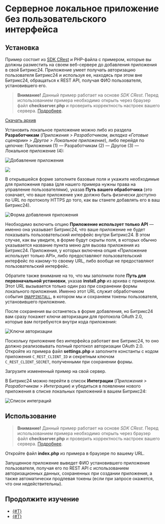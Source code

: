 # Серверное локальное приложение без пользовательского интерфейса

## Установка

Пример состоит из [SDK CRest](https://github.com/bitrix-tools/crest/) и PHP-файла с примером, которые вы должны разместить на своем веб-сервере до добавления приложения в свой Битрикс24. Приложение умеет получать авторизацию пользователя Битрикс24 и используя ее, находясь при этом вне Битрикс24, обращаться к REST API, получая ФИО пользователя, установившего его.

> **Внимание!** Данный пример работает на основе *SDK CRest*. Перед использованием примера необходимо открыть через браузер файл **checkserver.php** и проверить корректность настроек вашего сервера. [Подробнее](../how-to-use-examples.md).

[Скачать архив](https://helpdesk.bitrix24.ru/examples/server-no-ui-crest.zip)

Установить локальное приложение можно либо из раздела **Разработчикам** (*Приложения > Разработчикам, вкладка «Готовые сценарии» > Другое > Локальное приложение*), либо перейдя по цепочке: Приложения (1) — Разработчикам (2) — Другое (3) — Локальное приложение (4):

![Добавление приложения](./_images/local_add_sm.png)

![](./_images/local_add_4.png)

В открывшейся форме заполните базовые поля и укажите необходимые для приложения права (для нашего примера нужны права на управление пользователями), указав **Путь вашего обработчика** (это означает, что ваше приложение уже должно быть физически доступно по URL по протоколу HTTPS до того, как вы станете добавлять его в ваш Битрикс24).

![Форма добавления приложения](./_images/local-server-no-ui-form_new.png)

Необходимо включить опцию **Приложение использует только API** — именно она указывает Битрикс24, что ваше приложение не будет показывать пользовательский интерфейс внутри Битрикс24. В этом случае, как вы увидите, в форме будут скрыты поля, в которых обычно указывается название пункта меню для вызова приложения из Битрикс24. Приложения, у которых включена опция «Приложение использует только API», либо предоставляют пользовательский интерфейс по какому-то своему URL, либо вообще не предоставляют пользовательский интерфейс.

Обратите также внимание на то, что мы заполнили поле **Путь для первоначальной установки**, указав **install.php** из архива с примером. Этот URL вызывается только один раз при сохранении формы локального приложения. Именно этот URL служит обработчиком события [`ONAPPINSTALL`](../api-reference/common/events/on-app-install.md), в котором мы и сохраняем токены пользователя, установившего приложение.

После сохранения вы останетесь в форме добавления, но Битрикс24 вам сразу покажет ключи авторизации для протокола OAuth 2.0, которые вам потребуются внутри кода приложения:

![Ключи авторизации](./_images/local-server-no-ui-added_new.png)

Поскольку приложение без интерфейса работает вне Битрикс24, то оно должно реализовывать полный протокол авторизации OAuth 2.0. Откройте из примера файл **settings.php** и заполните константы с кодом приложения `C_REST_CLIENT_ID` и секретным ключом `C_REST_CLIENT_SECRET`, полученными при сохранении формы.

Загрузите измененный пример на свой сервер.

В Битрикс24 можно перейти в список **Интеграции** (*Приложения > Разработчикам > Интеграции*) и убедиться в появлении нового приложения в списке локальных приложений в вашем Битрикс24:

![Список интеграций](./_images/local-server-no-ui-list-n.png)

## Использование

> **Внимание!** Данный пример работает на основе *SDK CRest*. Перед использованием примера необходимо открыть через браузер файл **checkserver.php** и проверить корректность настроек вашего сервера. [Подробнее](../how-to-use-examples.md).

Откройте файл **index.php** из примера в браузере по вашему URL.

Запущенное приложение выведет ФИО установившего приложение пользователя, получая его по REST API с использованием авторизационных данных, сохраненных при создании приложения, а также автоматически продлевая токены (если при запросе окажется, что они недействительны).

## Продолжите изучение

- [{#T}](static-local-app.md)
- [{#T}](serverside-local-app-with-ui.md)
